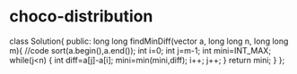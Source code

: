 # choco-distribution
class Solution{
    public:
    long long findMinDiff(vector<long long> a, long long n, long long m){
    //code
       sort(a.begin(),a.end());
       int i=0;
       int j=m-1;
       int mini=INT_MAX;
       while(j<n)
       {
           int diff=a[j]-a[i];
           mini=min(mini,diff);
           i++;
           j++;
       }
       return mini;
    }
};
